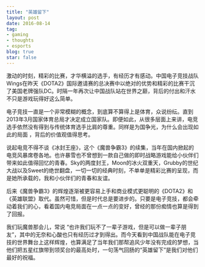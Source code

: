 ```yaml
---
title: "英雄留下"
layout: post
date: 2016-08-14
tag:
- gaming
- thoughts
- esports
blog: true
star: false
---
```


激动的时刻，精彩的比赛，才华横溢的选手，有经历才有感动。中国电子竞技战队Wings在昨天《DOTA2》国际邀请赛的总决赛中以绝对的优势和精彩的比赛干沉了美国老牌强队DC。时隔一年再次让中国战队站在世界之巅，背后的付出和汗水不只是游戏玩得好这么简单。

电子竞技一直是一个非常模糊的概念，到底算不算得上是体育，众说纷纭。直到2013年3月国家体育总局才决定成立国家队。即便如此，从很多层面上来讲，电竞选手依然没有得到与传统体育选手比肩的尊重。同样是为国争光，为什么会出现如此的局面 ，背后的价值观值得思考。

说起电竞不得不谈《冰封王座》，这个《魔兽争霸3》的续集，当年在国内掀起的电竞风暴席卷各地。也许暴雪也不曾想到一款自己做的即时战略游戏能给小伙伴们带来如此值得回忆的青春。Sky的两度封王，Moon的冰火双重天，Grubby的世纪大战以及Sweet的绝世翻盘，一切一切的经典时刻，不单单是精彩比赛的呈现，而是她所承载的，我和小伙伴们的青春和友谊。

后来《魔兽争霸3》的辉煌逐渐被更容易上手和商业模式更聪明的《DOTA2》和《英雄联盟》取代。虽然可惜，但是时代总是要进步的。只要是电子竞技，都会牵动着我们的心，看着国内电竞局面在一点一点的变好，曾经的那份痴情也算是得到了回报。

我们玩魔兽那会儿，常说 “也许我们玩不了一辈子游戏，但是可以做一辈子朋友”，其中的无奈和心酸也只有经历过才到得出。而今天看到中国战队能在电子竞技的世界舞台上这样辉煌，也算满足了当年我们那帮追风少年没有完成的梦想，当他们把五星红旗带到领奖台的最高处时，一句荡气回肠的“英雄留下”是我们对他们最好的祝福。
